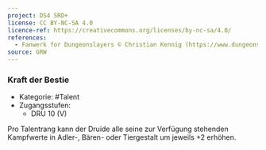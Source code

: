 ```yaml
---
project: DS4 SRD+
license: CC BY-NC-SA 4.0
licence-ref: https://creativecommons.org/licenses/by-nc-sa/4.0/
references: 
  - Fanwerk for Dungeonslayers © Christian Kennig (https://www.dungeonslayers.net/)
source: GRW
---
```


### Kraft der Bestie

- Kategorie: #Talent
- Zugangsstufen:
  - DRU 10 (V)

Pro Talentrang kann der Druide alle seine zur Verfügung stehenden Kampfwerte in Adler-, Bären- oder Tiergestalt um jeweils +2 erhöhen.

